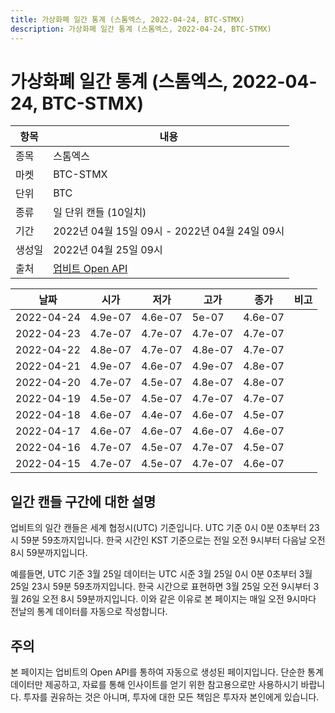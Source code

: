 ```yaml
---
title: 가상화폐 일간 통계 (스톰엑스, 2022-04-24, BTC-STMX)
description: 가상화폐 일간 통계 (스톰엑스, 2022-04-24, BTC-STMX)
---
```



가상화폐 일간 통계 (스톰엑스, 2022-04-24, BTC-STMX)
===

|항목|내용|
|--|--|
|종목|스톰엑스|
|마켓|BTC-STMX|
|단위|BTC|
|종류|일 단위 캔들 (10일치)|
|기간|2022년 04월 15일 09시 - 2022년 04월 24일 09시|
|생성일|2022년 04월 25일 09시|
|출처|[업비트 Open API](https://docs.upbit.com)|


|날짜|시가|저가|고가|종가|비고|
|--|--|--|--|--|--|
|2022-04-24|4.9e-07|4.6e-07|5e-07|4.6e-07|    |
|2022-04-23|4.7e-07|4.7e-07|4.7e-07|4.7e-07|    |
|2022-04-22|4.8e-07|4.7e-07|4.8e-07|4.7e-07|    |
|2022-04-21|4.9e-07|4.6e-07|4.9e-07|4.8e-07|    |
|2022-04-20|4.7e-07|4.5e-07|4.8e-07|4.8e-07|    |
|2022-04-19|4.5e-07|4.5e-07|4.7e-07|4.7e-07|    |
|2022-04-18|4.6e-07|4.4e-07|4.6e-07|4.5e-07|    |
|2022-04-17|4.6e-07|4.6e-07|4.6e-07|4.6e-07|    |
|2022-04-16|4.7e-07|4.5e-07|4.7e-07|4.5e-07|    |
|2022-04-15|4.7e-07|4.5e-07|4.7e-07|4.6e-07|    |


일간 캔들 구간에 대한 설명
---


업비트의 일간 캔들은 세계 협정시(UTC) 기준입니다. 
UTC 기준 0시 0분 0초부터 23시 59분 59초까지입니다. 
한국 시간인 KST 기준으로는 전일 오전 9시부터 다음날 오전 8시 59분까지입니다. 


예를들면, UTC 기준 3월 25일 데이터는 UTC 시준 3월 25일 0시 0분 0초부터 3월 25일 23시 59분 59초까지입니다. 
한국 시간으로 표현하면 3월 25일 오전 9시부터 3월 26일 오전 8시 59분까지입니다. 
이와 같은 이유로 본 페이지는 매일 오전 9시마다 전날의 통계 데이터를 자동으로 작성합니다. 


주의
---


본 페이지는 업비트의 Open API를 통하여 자동으로 생성된 페이지입니다. 
단순한 통계 데이터만 제공하고, 자료를 통해 인사이트를 얻기 위한 참고용으로만 사용하시기 바랍니다. 
투자를 권유하는 것은 아니며, 투자에 대한 모든 책임은 투자자 본인에게 있습니다. 
